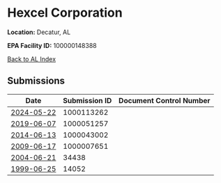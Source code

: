 # Hexcel Corporation

**Location:** Decatur, AL

**EPA Facility ID:** 100000148388

[Back to AL Index](../../index.md)

## Submissions

| Date | Submission ID | Document Control Number |
|------|--------------|-------------------------|
| [2024-05-22](submissions/1000113262.md) | 1000113262 |  |
| [2019-06-07](submissions/1000051257.md) | 1000051257 |  |
| [2014-06-13](submissions/1000043002.md) | 1000043002 |  |
| [2009-06-17](submissions/1000007651.md) | 1000007651 |  |
| [2004-06-21](submissions/34438.md) | 34438 |  |
| [1999-06-25](submissions/14052.md) | 14052 |  |
